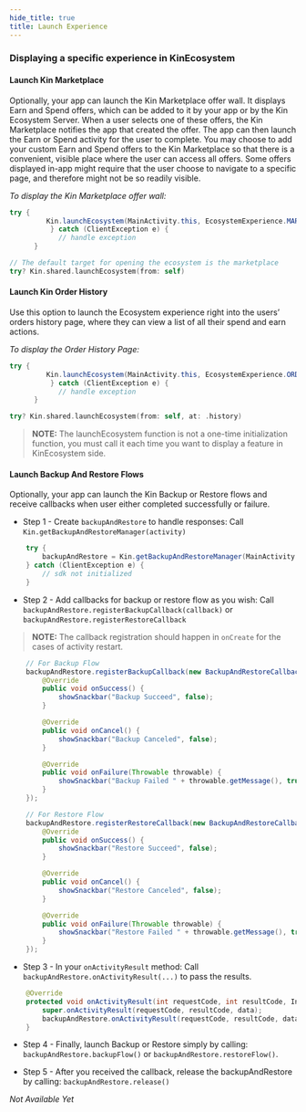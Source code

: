 ```yaml
---
hide_title: true
title: Launch Experience 
---
```


### Displaying a specific experience in KinEcosystem ###

#### Launch Kin Marketplace
Optionally, your app can launch the Kin Marketplace offer wall. It displays Earn and Spend offers, which can be added to it by your app or by the Kin Ecosystem Server. When a user selects one of these offers, the Kin Marketplace notifies the app that created the offer. The app can then launch the Earn or Spend activity for the user to complete.
You may choose to add your custom Earn and Spend offers to the Kin Marketplace so that there is a convenient, visible place where the user can access all offers. Some offers displayed in-app might require that the user choose to navigate to a specific page, and therefore might not be so readily visible.

*To display the Kin Marketplace offer wall:*

<!--DOCUSAURUS_CODE_TABS-->
<!--Android-->
```java
try {
         Kin.launchEcosystem(MainActivity.this, EcosystemExperience.MARKETPLACE);
          } catch (ClientException e) {
            // handle exception
      }
```
<!--iOS-->
```swift
// The default target for opening the ecosystem is the marketplace
try? Kin.shared.launchEcosystem(from: self)
```
<!--END_DOCUSAURUS_CODE_TABS-->

#### Launch Kin Order History
Use this option to launch the Ecosystem experience right into the users’ orders history page, where they can view a list of all their spend and earn actions.

*To display the Order History Page:*

<!--DOCUSAURUS_CODE_TABS-->
<!--Android-->
```java
try {
         Kin.launchEcosystem(MainActivity.this, EcosystemExperience.ORDER_HISTORY);
          } catch (ClientException e) {
            // handle exception
      }
```

<!--iOS-->
```swift
try? Kin.shared.launchEcosystem(from: self, at: .history)
```
<!--END_DOCUSAURUS_CODE_TABS-->

>**NOTE:** The launchEcosystem function is not a one-time initialization function, you must call it each time you want to display a feature in KinEcosystem side.

#### Launch Backup And Restore Flows ###
Optionally, your app can launch the Kin Backup or Restore flows and receive callbacks when user either completed successfully or failure.

<!--DOCUSAURUS_CODE_TABS-->
<!--Android-->
* Step 1 - Create `backupAndRestore` to handle responses:
Call `Kin.getBackupAndRestoreManager(activity)`
```java
    try {
        backupAndRestore = Kin.getBackupAndRestoreManager(MainActivity.this);
    } catch (ClientException e) {
        // sdk not initialized
    }
```

* Step 2 - Add callbacks for backup or restore flow as you wish:
Call `backupAndRestore.registerBackupCallback(callback)` or `backupAndRestore.registerRestoreCallback`

>**NOTE:** The callback registration should happen in `onCreate` for the cases of activity restart.

```java
    // For Backup Flow
    backupAndRestore.registerBackupCallback(new BackupAndRestoreCallback() {
        @Override
        public void onSuccess() {
            showSnackbar("Backup Succeed", false);
        }

        @Override
        public void onCancel() {
            showSnackbar("Backup Canceled", false);
        }

        @Override
        public void onFailure(Throwable throwable) {
            showSnackbar("Backup Failed " + throwable.getMessage(), true);
        }
    });

    // For Restore Flow
    backupAndRestore.registerRestoreCallback(new BackupAndRestoreCallback() {
        @Override
        public void onSuccess() {
            showSnackbar("Restore Succeed", false);
        }

        @Override
        public void onCancel() {
            showSnackbar("Restore Canceled", false);
        }

        @Override
        public void onFailure(Throwable throwable) {
            showSnackbar("Restore Failed " + throwable.getMessage(), true);
        }
    });
```
<!--iOS-->
<!--END_DOCUSAURUS_CODE_TABS-->

* Step 3 - In your `onActivityResult` method: Call `backupAndRestore.onActivityResult(...)` to pass the results.
<!--DOCUSAURUS_CODE_TABS-->
<!--Android-->
```java
    @Override
    protected void onActivityResult(int requestCode, int resultCode, Intent data) {
        super.onActivityResult(requestCode, resultCode, data);
        backupAndRestore.onActivityResult(requestCode, resultCode, data);
    }
```

* Step 4 - Finally, launch Backup or Restore simply by calling: `backupAndRestore.backupFlow()` or `backupAndRestore.restoreFlow()`.

* Step 5 - After you received the callback, release the backupAndRestore by calling: `backupAndRestore.release()`
<!--iOS-->
*Not Available Yet*
<!--END_DOCUSAURUS_CODE_TABS-->
